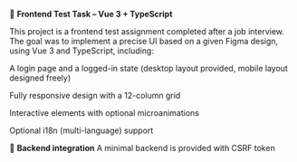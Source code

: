 🧪 **Frontend Test Task – Vue 3 + TypeScript**

This project is a frontend test assignment completed after a job interview.
The goal was to implement a precise UI based on a given Figma design, using Vue 3 and TypeScript, including:

A login page and a logged-in state (desktop layout provided, mobile layout designed freely)

Fully responsive design with a 12-column grid

Interactive elements with optional microanimations

Optional i18n (multi-language) support

🔐 **Backend integration**
A minimal backend is provided with CSRF token
